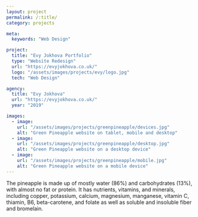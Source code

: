```yaml
---
layout: project
permalink: /:title/
category: projects

meta:
  keywords: "Web Design"

project:
  title: "Evy Jokhova Portfolio"
  type: "Website Redesign"
  url: "https://evyjokhova.co.uk/"
  logo: "/assets/images/projects/evy/logo.jpg"
  tech: "Web Design"

agency:
  title: "Evy Jokhova"
  url: "https://evyjokhova.co.uk/"
  year: "2019"

images:
  - image:
    url: "/assets/images/projects/greenpineapple/devices.jpg"
    alt: "Green Pineapple website on tablet, mobile and desktop"
  - image:
    url: "/assets/images/projects/greenpineapple/desktop.jpg"
    alt: "Green Pineapple website on a desktop device"
  - image:
    url: "/assets/images/projects/greenpineapple/mobile.jpg"
    alt: "Green Pineapple website on a mobile device"
---
```

<p>The pineapple is made up of mostly water (86%) and carbohydrates (13%), with almost no fat or protein. It has nutrients, vitamins, and minerals, including copper, potassium, calcium, magnesium, manganese, vitamin C, thiamin, B6, beta-carotene, and folate as well as soluble and insoluble fiber and bromelain.</p>
